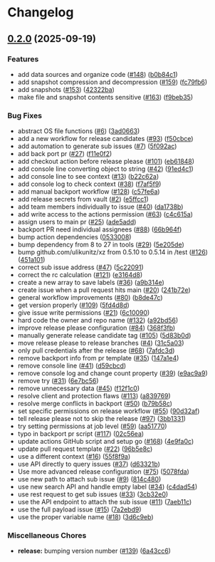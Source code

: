# Changelog

## [0.2.0](https://github.com/matttrach/terraform-provider-file/compare/v0.1.0...v0.2.0) (2025-09-19)


### Features

* add data sources and organize code ([#148](https://github.com/matttrach/terraform-provider-file/issues/148)) ([b0b84c1](https://github.com/matttrach/terraform-provider-file/commit/b0b84c140972cc32303c2ce588a16f3cf867525d))
* add snapshot compression and decompression ([#159](https://github.com/matttrach/terraform-provider-file/issues/159)) ([fc79fb6](https://github.com/matttrach/terraform-provider-file/commit/fc79fb629148d5d3333ec053e0f80173d8c6146d))
* add snapshots ([#153](https://github.com/matttrach/terraform-provider-file/issues/153)) ([42322ba](https://github.com/matttrach/terraform-provider-file/commit/42322babc8324adf304c9466f6b1ba39517ca588))
* make file and snapshot contents sensitive ([#163](https://github.com/matttrach/terraform-provider-file/issues/163)) ([f9beb35](https://github.com/matttrach/terraform-provider-file/commit/f9beb35bca9dbd2dbf04098f64a7a18e84b1f627))


### Bug Fixes

* abstract OS file functions ([#6](https://github.com/matttrach/terraform-provider-file/issues/6)) ([3ad0663](https://github.com/matttrach/terraform-provider-file/commit/3ad0663037a4d1892a576f7181d5c9a8daaa36d8))
* add a new workflow for release candidates ([#93](https://github.com/matttrach/terraform-provider-file/issues/93)) ([f50cbce](https://github.com/matttrach/terraform-provider-file/commit/f50cbceeeeeb177fc4504bb5a639a042e5b09258))
* add automation to generate sub issues ([#7](https://github.com/matttrach/terraform-provider-file/issues/7)) ([5f092ac](https://github.com/matttrach/terraform-provider-file/commit/5f092ac3528b11da66e52ebaa05783f7d4967544))
* add back port pr ([#27](https://github.com/matttrach/terraform-provider-file/issues/27)) ([f11e0f2](https://github.com/matttrach/terraform-provider-file/commit/f11e0f2d0f56e583315447695c15c4159893a134))
* add checkout action before release please ([#101](https://github.com/matttrach/terraform-provider-file/issues/101)) ([eb61848](https://github.com/matttrach/terraform-provider-file/commit/eb6184873ccfda7367f605bbe2fbc5b032990e38))
* add console line converting object to string ([#42](https://github.com/matttrach/terraform-provider-file/issues/42)) ([91ed4c1](https://github.com/matttrach/terraform-provider-file/commit/91ed4c1e6d92d90b46ead078b1a775ad311ee602))
* add console line to see context ([#13](https://github.com/matttrach/terraform-provider-file/issues/13)) ([b22c62a](https://github.com/matttrach/terraform-provider-file/commit/b22c62a00d0ebb2292a36f3b49b58e71732b86e7))
* add console log to check context ([#38](https://github.com/matttrach/terraform-provider-file/issues/38)) ([f7af5f9](https://github.com/matttrach/terraform-provider-file/commit/f7af5f97cdff11919a361467df7d00e273a866c5))
* add manual backport workflow ([#128](https://github.com/matttrach/terraform-provider-file/issues/128)) ([c57fe6a](https://github.com/matttrach/terraform-provider-file/commit/c57fe6af0289d48f88984127897ad84327beff61))
* add release secrets from vault ([#2](https://github.com/matttrach/terraform-provider-file/issues/2)) ([e5ffcc1](https://github.com/matttrach/terraform-provider-file/commit/e5ffcc11a56d3b4d38fdbed0ecdb02edc587e7af))
* add team members individually to issue ([#40](https://github.com/matttrach/terraform-provider-file/issues/40)) ([da1738b](https://github.com/matttrach/terraform-provider-file/commit/da1738bbb0598cf3102709f1c24465cb1e9b5bc1))
* add write access to the actions permission ([#63](https://github.com/matttrach/terraform-provider-file/issues/63)) ([c4c615a](https://github.com/matttrach/terraform-provider-file/commit/c4c615ade0197f44adaaaac138b06f96e464d206))
* assign users to main pr ([#25](https://github.com/matttrach/terraform-provider-file/issues/25)) ([ade5add](https://github.com/matttrach/terraform-provider-file/commit/ade5addd2bc38b9694aa1a873cea1db8305d8245))
* backport PR need individual assignees ([#88](https://github.com/matttrach/terraform-provider-file/issues/88)) ([66b964f](https://github.com/matttrach/terraform-provider-file/commit/66b964f45ca543816423bdc41cc0d0bee73ccd58))
* bump action dependencies ([0533008](https://github.com/matttrach/terraform-provider-file/commit/0533008f61d18a96f9107221c4df260280919a70))
* bump dependency from 8 to 27 in tools ([#29](https://github.com/matttrach/terraform-provider-file/issues/29)) ([5e205de](https://github.com/matttrach/terraform-provider-file/commit/5e205dec0c11fe197d6b23c260f34117587f317e))
* bump github.com/ulikunitz/xz from 0.5.10 to 0.5.14 in /test ([#126](https://github.com/matttrach/terraform-provider-file/issues/126)) ([451a101](https://github.com/matttrach/terraform-provider-file/commit/451a101355a87068280b1358e077b660a5d3cac7))
* correct sub issue address ([#47](https://github.com/matttrach/terraform-provider-file/issues/47)) ([5c22091](https://github.com/matttrach/terraform-provider-file/commit/5c220916e472616dbe55604c06b158428cdb0ede))
* correct the rc calculation ([#121](https://github.com/matttrach/terraform-provider-file/issues/121)) ([e3164d8](https://github.com/matttrach/terraform-provider-file/commit/e3164d8a78a228ef331e9dca8bc93e89c5a189ed))
* create a new array to save labels ([#36](https://github.com/matttrach/terraform-provider-file/issues/36)) ([a9b314e](https://github.com/matttrach/terraform-provider-file/commit/a9b314efd486e03d35dcf32a30f65d07ea1289dd))
* create issue when a pull request hits main ([#20](https://github.com/matttrach/terraform-provider-file/issues/20)) ([241b72e](https://github.com/matttrach/terraform-provider-file/commit/241b72e742810a3eecb26d0a8620c83e79686901))
* general workflow improvements ([#80](https://github.com/matttrach/terraform-provider-file/issues/80)) ([b8de47c](https://github.com/matttrach/terraform-provider-file/commit/b8de47c589a5ffba34cdb8da0e7841d76a5047a5))
* get version properly ([#109](https://github.com/matttrach/terraform-provider-file/issues/109)) ([5fd4d8d](https://github.com/matttrach/terraform-provider-file/commit/5fd4d8d555ea5a73219e6c91f91242979d5aef73))
* give issue write permissions ([#21](https://github.com/matttrach/terraform-provider-file/issues/21)) ([6c10090](https://github.com/matttrach/terraform-provider-file/commit/6c1009008dd1bf0539d2ac6d9340cc608de25054))
* hard code the owner and repo name ([#132](https://github.com/matttrach/terraform-provider-file/issues/132)) ([a92bd56](https://github.com/matttrach/terraform-provider-file/commit/a92bd56465062720741e8b49ea5f5eeb7c7bf78f))
* improve release please configuration ([#84](https://github.com/matttrach/terraform-provider-file/issues/84)) ([368f3fb](https://github.com/matttrach/terraform-provider-file/commit/368f3fbb449be6b932401ea5f2bec94b9911fd0a))
* manually generate release candidate tag ([#105](https://github.com/matttrach/terraform-provider-file/issues/105)) ([5d83b0d](https://github.com/matttrach/terraform-provider-file/commit/5d83b0d27a275566b56f4819d174c2a89b574c32))
* move release please to release branches ([#4](https://github.com/matttrach/terraform-provider-file/issues/4)) ([31c5a03](https://github.com/matttrach/terraform-provider-file/commit/31c5a03e8f476f3e73215ff4c732e72d185c68d4))
* only pull credentials after the release ([#68](https://github.com/matttrach/terraform-provider-file/issues/68)) ([7afdc3d](https://github.com/matttrach/terraform-provider-file/commit/7afdc3da8290ab07e3aa444dcd6f0645410b9476))
* remove backport info from pr template ([#35](https://github.com/matttrach/terraform-provider-file/issues/35)) ([147a1e4](https://github.com/matttrach/terraform-provider-file/commit/147a1e4509e08aefc75054cd90d88caf53e10cc9))
* remove console line ([#41](https://github.com/matttrach/terraform-provider-file/issues/41)) ([d59cbcd](https://github.com/matttrach/terraform-provider-file/commit/d59cbcd61aba8d43de8201e1dea6d0aa8c530e2a))
* remove console log and change count property ([#39](https://github.com/matttrach/terraform-provider-file/issues/39)) ([e9ac9a9](https://github.com/matttrach/terraform-provider-file/commit/e9ac9a95c3e5a1abe6507ce9f517906a0310cab1))
* remove try ([#31](https://github.com/matttrach/terraform-provider-file/issues/31)) ([6e7bc56](https://github.com/matttrach/terraform-provider-file/commit/6e7bc56d5366baab8a2376cc687730aa5ee88ae4))
* remove unnecessary data ([#45](https://github.com/matttrach/terraform-provider-file/issues/45)) ([f12f1c0](https://github.com/matttrach/terraform-provider-file/commit/f12f1c05f50d492692ba8d7d2f8c7e4b7149e864))
* resolve client and protection flaws ([#113](https://github.com/matttrach/terraform-provider-file/issues/113)) ([a839769](https://github.com/matttrach/terraform-provider-file/commit/a839769d2aafd6217388358d0e8c2f229d5e2b44))
* resolve merge conflicts in backport ([#50](https://github.com/matttrach/terraform-provider-file/issues/50)) ([b79b58c](https://github.com/matttrach/terraform-provider-file/commit/b79b58c5d4e4d8ca1c1fcba467a290cca0172df9))
* set specific permissions on release workflow ([#55](https://github.com/matttrach/terraform-provider-file/issues/55)) ([90d32af](https://github.com/matttrach/terraform-provider-file/commit/90d32af4353b7c8f18fa5ef53efa4c601b8557b3))
* tell release please not to skip the release ([#97](https://github.com/matttrach/terraform-provider-file/issues/97)) ([3bb1331](https://github.com/matttrach/terraform-provider-file/commit/3bb1331374fc2733745eb4e345f9778dff3fb552))
* try setting permissions at job level ([#59](https://github.com/matttrach/terraform-provider-file/issues/59)) ([aa51770](https://github.com/matttrach/terraform-provider-file/commit/aa517700c1772c027df28ed603b8f9612093a1ee))
* typo in backport pr script ([#117](https://github.com/matttrach/terraform-provider-file/issues/117)) ([02c56ea](https://github.com/matttrach/terraform-provider-file/commit/02c56ea5ef8aa8a71eaa27a5cb581f2a8529d77e))
* update actions GitHub script and setup go ([#168](https://github.com/matttrach/terraform-provider-file/issues/168)) ([4e9fa0c](https://github.com/matttrach/terraform-provider-file/commit/4e9fa0cca9e496452c264dacbab1a4dcc47802ee))
* update pull request template ([#22](https://github.com/matttrach/terraform-provider-file/issues/22)) ([96b5e8c](https://github.com/matttrach/terraform-provider-file/commit/96b5e8c36fafd31c67d29b99ec25662d42b02798))
* use a different context ([#16](https://github.com/matttrach/terraform-provider-file/issues/16)) ([55f8f9a](https://github.com/matttrach/terraform-provider-file/commit/55f8f9aee6a515d0baeb23c76fe3719c8a4c8587))
* use API directly to query issues ([#37](https://github.com/matttrach/terraform-provider-file/issues/37)) ([d63321b](https://github.com/matttrach/terraform-provider-file/commit/d63321b3e3b4b533403a3fe2da39e897359fce99))
* Use more advanced release configuration ([#75](https://github.com/matttrach/terraform-provider-file/issues/75)) ([5078fda](https://github.com/matttrach/terraform-provider-file/commit/5078fdae03a05071796a46b3466f6ee1c6409a6d))
* use new path to attach sub issue ([#9](https://github.com/matttrach/terraform-provider-file/issues/9)) ([814c480](https://github.com/matttrach/terraform-provider-file/commit/814c480d602f25cdf7f4e14e27a8344d8a245e0b))
* use new search API and handle empty label ([#34](https://github.com/matttrach/terraform-provider-file/issues/34)) ([c4dad54](https://github.com/matttrach/terraform-provider-file/commit/c4dad54b852a60ec115f2309eaa4bb1c78751912))
* use rest request to get sub issues ([#33](https://github.com/matttrach/terraform-provider-file/issues/33)) ([3cb32e0](https://github.com/matttrach/terraform-provider-file/commit/3cb32e0d3da37d212979db230de39911a47fa3d4))
* use the API endpoint to attach the sub issue ([#11](https://github.com/matttrach/terraform-provider-file/issues/11)) ([7aeb11c](https://github.com/matttrach/terraform-provider-file/commit/7aeb11cd143e63a15971df2b4bf1f1b32d979b77))
* use the full payload issue ([#15](https://github.com/matttrach/terraform-provider-file/issues/15)) ([7a2ebd9](https://github.com/matttrach/terraform-provider-file/commit/7a2ebd955e0166cc4ca3ec285aa904989cc43948))
* use the proper variable name ([#18](https://github.com/matttrach/terraform-provider-file/issues/18)) ([3d6c9eb](https://github.com/matttrach/terraform-provider-file/commit/3d6c9eb5bbfd3dcbd66023ac16d02b5edf8df556))


### Miscellaneous Chores

* **release:** bumping version number ([#139](https://github.com/matttrach/terraform-provider-file/issues/139)) ([6a43cc6](https://github.com/matttrach/terraform-provider-file/commit/6a43cc60fce1a61af5fdff2066006b8357a852a0))
